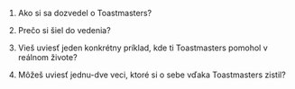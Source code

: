 1. Ako si sa dozvedel o Toastmasters?

2. Prečo si šiel do vedenia?

3. Vieš uviesť jeden konkrétny príklad, kde ti Toastmasters pomohol v reálnom živote?

4. Môžeš uviesť jednu-dve veci, ktoré si o sebe vďaka Toastmasters zistil?